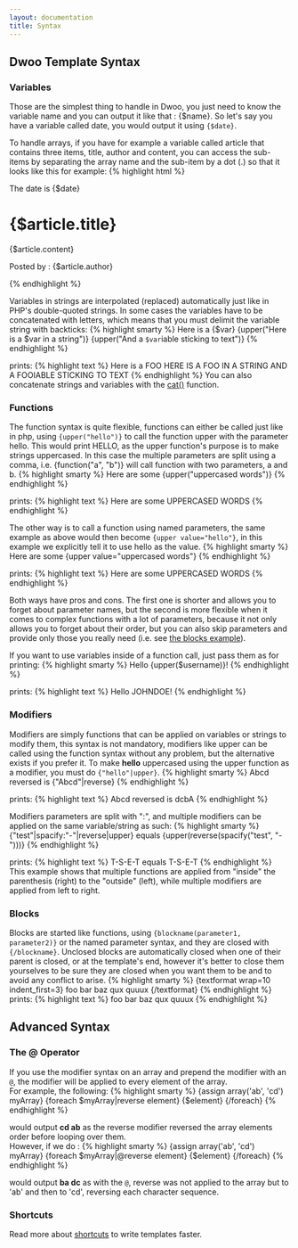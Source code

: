 ```yaml
---
layout: documentation
title: Syntax
---
```


## Dwoo Template Syntax

### Variables
Those are the simplest thing to handle in Dwoo, you just need to know the variable name and you can output it like that : {$name}. So let's say you have a variable called date, you would output it using `{$date}`.

To handle arrays, if you have for example a variable called article that contains three items, title, author and content, you can access the sub-items by separating the array name and the sub-item by a dot (.) so that it looks like this for example:
{% highlight html %}
<p>The date is {$date}</p> 
<div class="article"> 
  <h1 class="title">{$article.title}</h1> 
  <p class="content">{$article.content}</p> 
  <p class="title">Posted by : {$article.author}</p> 
</div>
{% endhighlight %}

Variables in strings are interpolated (replaced) automatically just like in PHP's double-quoted strings. In some cases the variables have to be concatenated with letters, which means that you must delimit the variable string with backticks:
{% highlight smarty %}
Here is a {$var}
{upper("Here is a $var in a string")}
{upper("And a `$var`iable sticking to text")}
{% endhighlight %}

prints:
{% highlight text %}
Here is a FOO
HERE IS A FOO IN A STRING
AND A FOOIABLE STICKING TO TEXT
{% endhighlight %}
You can also concatenate strings and variables with the [cat()](/documentation/1.2.x/functions/cat.md) function.

### Functions
The function syntax is quite flexible, functions can either be called just like in php, using `{upper("hello")}` to call the function upper with the parameter hello. This would print HELLO, as the upper function's purpose is to make strings uppercased. In this case the multiple parameters are split using a comma, i.e. {function("a", "b")} will call function with two parameters, a and b.
{% highlight smarty %}
Here are some {upper("uppercased words")}
{% endhighlight %}

prints:
{% highlight text %}
Here are some UPPERCASED WORDS
{% endhighlight %}

The other way is to call a function using named parameters, the same example as above would then become `{upper value="hello"}`, in this example we explicitly tell it to use hello as the value.
{% highlight smarty %}
Here are some {upper value="uppercased words"}
{% endhighlight %}

prints:
{% highlight text %}
Here are some UPPERCASED WORDS
{% endhighlight %}

Both ways have pros and cons. The first one is shorter and allows you to forget about parameter names, but the second is more flexible when it comes to complex functions with a lot of parameters, because it not only allows you to forget about their order, but you can also skip parameters and provide only those you really need (i.e. see [the blocks example](#blocks)).

If you want to use variables inside of a function call, just pass them as for printing:
{% highlight smarty %}
Hello {upper($username)}!
{% endhighlight %}

prints:
{% highlight text %}
Hello JOHNDOE!
{% endhighlight %}

### Modifiers
Modifiers are simply functions that can be applied on variables or strings to modify them, this syntax is not mandatory, modifiers like upper can be called using the function syntax without any problem, but the alternative exists if you prefer it. To make **hello** uppercased using the upper function as a modifier, you must do `{"hello"|upper}`.
{% highlight smarty %}
Abcd reversed is {"Abcd"|reverse}
{% endhighlight %}

prints:
{% highlight text %}
Abcd reversed is dcbA
{% endhighlight %}

Modifiers parameters are split with ":", and multiple modifiers can be applied on the same variable/string as such:
{% highlight smarty %}
{"test"|spacify:"-"|reverse|upper} equals {upper(reverse(spacify("test", "-")))}
{% endhighlight %}

prints:
{% highlight text %}
T-S-E-T equals T-S-E-T
{% endhighlight %}
This example shows that multiple functions are applied from "inside" the parenthesis (right) to the "outside" (left), while multiple modifiers are applied from left to right.

### Blocks
Blocks are started like functions, using `{blockname(parameter1, parameter2)}` or the named parameter syntax, and they are closed with `{/blockname}`. Unclosed blocks are automatically closed when one of their parent is closed, or at the template's end, however it's better to close them yourselves to be sure they are closed when you want them to be and to avoid any conflict to arise.
{% highlight smarty %}
{textformat wrap=10 indent_first=3}
foo bar baz qux quuux
{/textformat}
{% endhighlight %}
prints:
{% highlight text %}
   foo bar
baz qux
quuux
{% endhighlight %}

## Advanced Syntax

### The @ Operator
If you use the modifier syntax on an array and prepend the modifier with an `@`, the modifier will be applied to every element of the array.  
For example, the following:
{% highlight smarty %}
{assign array('ab', 'cd') myArray}
{foreach $myArray|reverse element}
  {$element}
{/foreach}
{% endhighlight %}

would output **cd ab** as the reverse modifier reversed the array elements order before looping over them.  
However, if we do :
{% highlight smarty %}
{assign array('ab', 'cd') myArray}
{foreach $myArray|@reverse element}
  {$element}
{/foreach}
{% endhighlight %}

would output **ba dc** as with the `@`, reverse was not applied to the array but to 'ab' and then to 'cd', reversing each character sequence.

### Shortcuts
Read more about [shortcuts](/documentation/1.2.x/shortcuts.html) to write templates faster.